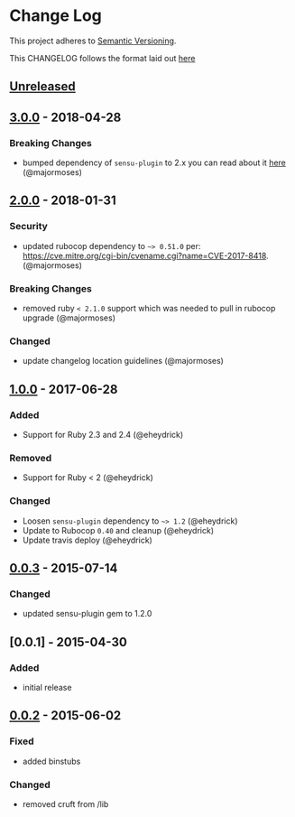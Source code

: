 # Change Log
This project adheres to [Semantic Versioning](http://semver.org/).

This CHANGELOG follows the format laid out [here](https://github.com/sensu-plugins/community/blob/master/HOW_WE_CHANGELOG.md)

## [Unreleased]

## [3.0.0] - 2018-04-28
### Breaking Changes
- bumped dependency of `sensu-plugin` to 2.x you can read about it  [here](https://github.com/sensu-plugins/sensu-plugin/blob/master/CHANGELOG.md#v145---2017-03-07) (@majormoses)

## [2.0.0] - 2018-01-31
### Security
- updated rubocop dependency to `~> 0.51.0` per: https://cve.mitre.org/cgi-bin/cvename.cgi?name=CVE-2017-8418. (@majormoses)

### Breaking Changes
- removed ruby `< 2.1.0` support which was needed to pull in rubocop upgrade (@majormoses)

### Changed
- update changelog location guidelines (@majormoses)

## [1.0.0] - 2017-06-28
### Added
- Support for Ruby 2.3 and 2.4 (@eheydrick)

### Removed
- Support for Ruby < 2 (@eheydrick)

### Changed
- Loosen `sensu-plugin` dependency to `~> 1.2` (@eheydrick)
- Update to Rubocop `0.40` and cleanup (@eheydrick)
- Update travis deploy (@eheydrick)

## [0.0.3] - 2015-07-14
### Changed
- updated sensu-plugin gem to 1.2.0

## [0.0.1] - 2015-04-30

### Added
- initial release

## [0.0.2] - 2015-06-02

### Fixed
- added binstubs

### Changed
- removed cruft from /lib

[Unreleased]: https://github.com/sensu-plugins/sensu-plugins-bluepill/compare/3.0.0...HEAD
[3.0.0]: https://github.com/sensu-plugins/sensu-plugins-bluepill/compare/2.0.0...3.0.0
[2.0.0]: https://github.com/sensu-plugins/sensu-plugins-bluepill/compare/1.0.0...2.0.0
[1.0.0]: https://github.com/sensu-plugins/sensu-plugins-bluepill/compare/0.0.3...1.0.0
[0.0.3]: https://github.com/sensu-plugins/sensu-plugins-bluepill/compare/0.0.2...0.0.3
[0.0.2]: https://github.com/sensu-plugins/sensu-plugins-bluepill/compare/0.0.1...0.0.2
